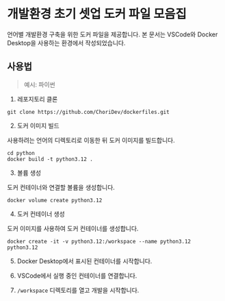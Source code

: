 # 개발환경 초기 셋업 도커 파일 모음집

언어별 개발환경 구축을 위한 도커 파일을 제공합니다.
본 문서는 VSCode와 Docker Desktop을 사용하는 환경에서 작성되었습니다.

## 사용법

> 예시: 파이썬

1. 레포지토리 클론

``` shell
git clone https://github.com/ChoriDev/dockerfiles.git
```

2. 도커 이미지 빌드

사용하려는 언어의 디렉토리로 이동한 뒤 도커 이미지를 빌드합니다.

``` shell
cd python
docker build -t python3.12 .
```

3. 볼륨 생성

도커 컨테이너와 연결할 볼륨을 생성합니다.

``` shell
docker volume create python3.12
```

4. 도커 컨테이너 생성

도커 이미지를 사용하여 도커 컨테이너를 생성합니다.

``` shell
docker create -it -v python3.12:/workspace --name python3.12 python3.12 
```

5. Docker Desktop에서 표시된 컨테이너를 시작합니다.

6. VSCode에서 실행 중인 컨테이너를 연결합니다.

7. `/workspace` 디렉토리를 열고 개발을 시작합니다.